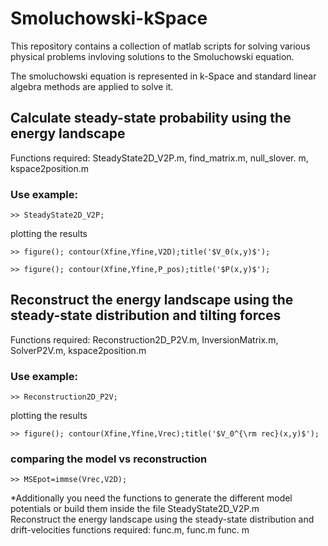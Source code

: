 # Smoluchowski-kSpace

This repository contains a collection of matlab scripts for  solving  various physical problems
invloving solutions to the Smoluchowski equation. 

The smoluchowski equation is represented in k-Space and standard linear algebra methods
are applied to solve it.
## Calculate steady-state probability  using the energy landscape
        
Functions required: SteadyState2D_V2P.m, find_matrix.m, null_slover. m, kspace2position.m  
### Use example:
`>> SteadyState2D_V2P;`

plotting the results

`>> figure(); contour(Xfine,Yfine,V2D);title('$V_0(x,y)$');`

`>> figure(); contour(Xfine,Yfine,P_pos);title('$P(x,y)$');`

## Reconstruct the energy landscape  using the steady-state distribution  and tilting forces 
Functions required: Reconstruction2D_P2V.m, InversionMatrix.m, SolverP2V.m, kspace2position.m
### Use example:
`>> Reconstruction2D_P2V;`

plotting the results
        
`>> figure(); contour(Xfine,Yfine,Vrec);title('$V_0^{\rm rec}(x,y)$');`
### comparing the model vs reconstruction
`>> MSEpot=immse(Vrec,V2D);`

   *Additionally you need the functions to generate the different model potentials or build them inside the file SteadyState2D_V2P.m  
Reconstruct the energy landscape  using the steady-state distribution  and drift-velocities 
        functions required: func.m, func.m func. m  


